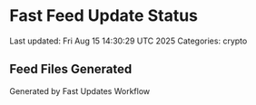 # Fast Feed Update Status
Last updated: Fri Aug 15 14:30:29 UTC 2025
Categories: crypto

## Feed Files Generated

Generated by Fast Updates Workflow
